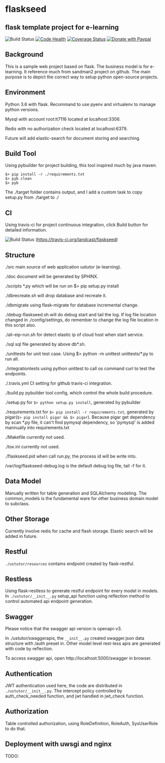 # flaskseed 

## flask template project for e-learning

![Build Status](https://travis-ci.org/landcast/flaskseed.svg?branch=master)
[![Code Health](https://landscape.io/github/landcast/flaskseed/master/landscape.svg?style=flat)](https://landscape.io/github/rochacbruno/flasgger/master)
[![Coverage Status](https://coveralls.io/repos/github/landcast/flaskseed/badge.svg?branch=master)](https://coveralls.io/github/rochacbruno/flasgger?branch=master)
 <a target="_blank" href="https://www.paypal.com/cgi-bin/webscr?cmd=_donations&amp;business=landcast%40163%2ecom&amp;lc=BR&amp;item_name=flaskseed&amp;no_note=0&amp;currency_code=USD&amp;bn=PP%2dDonationsBF%3abtn_donate_SM%2egif%3aNonHostedGuest"><img alt='Donate with Paypal' src='http://www.paypalobjects.com/en_US/i/btn/btn_donate_SM.gif' /></a>

## Background

This is a sample web project based on flask. The business model is for
e-learning. It reference much from sandman2 project on github. The main
purpose is to depict the correct way to setup python open-source projects.

## Environment

Python 3.6 with flask. Recommand to use pyenv and virtualenv to manage python
versions.

Mysql with account root:lt7116 located at localhost:3306.

Redis with no authorization check located at localhost:6379.

Future will add elastic-search for document storing and searching.


## Build Tool

Using pybuilder for project building, this tool inspired much by java maven.

```
$> pip install -r ./requirements.txt
$> pyb clean
$> pyb
```

The ./target folder contains output, and I add a custom task to copy setup.py
from ./target to ./

## CI

Using travis-ci for project continuous integration, click Build button for 
detailed information.

![Build Status](https://travis-ci.org/landcast/flaskseed.svg?branch=master)
(https://travis-ci.org/landcast/flaskseed)

## Structure

./src main source of web application ustutor (e-learning).

./doc document will be generated by SPHINX.

./scripts *.py which will be run on $> pip setup.py install

./dbrecreate.sh will drop database and recreate it.

./dbmigrate using flask-migrate for database incremental change.

./debug-flaskseed.sh will do debug start and tail the log. If log file location
changed in ./config/settings, do remember to change the log file location in
this script also.

./ali-eip-run.sh for detect elastic ip of cloud host when start service.

./sql sql file generated by above db*.sh.

./unittests for unit test case. Using $> python -m unittest unittests/*.py to
run all.

./integrationtests using python unittest to call os command curl to test the endpoints.

./.travis.yml CI setting for github travis-ci integration.

./build.py pybuilder tool config, which control the whole build procedure.

./setup.py for ```$> python setup.py install```, generated by pybuilder

./requirements.txt for ```$> pip install -r requirements.txt```, generated by
pigar(```$> pip install pigar && $> pigar```). Because pigar get dependency by
scan *.py file, it can't find pymysql dependency, so 'pymysql' is added mannually
into requirements.txt

./Makefile currently not used.

./tox.ini currently not used.

./flaskseed.pid when call run.py, the process id will be write into. 

/var/log/flaskseed-debug.log is the default debug log file, tail -f for it.

## Data Model

Manually written for table generation and SQLAlchemy modeling. The common_models
is the fundamental ware for other business domain model to subclass.

## Other Storage

Currently involve redis for cache and flash storage. Elastic search will be 
added in future.

## Restful

```./ustutor/resources``` contains endpoint created by flask-restful.

## Restless

Using flask-restless to generate restful endpoint for every model in models.
In ```./ustutor/__init__.py``` setup_api function using reflection method to control
automated api endpoint generation.

## Swagger

Please notice that the swagger api version is openapi-v3.

In ./ustutor/swaggerapis, the ```__init__.py``` created swagger.json data structure
with /auth preset in. Other model level rest-less apis are generated with
code by reflection.

To access swagger api, open http://localhost:5000/swagger in browser.


## Authentication

JWT authentication used here, the code are distributed in ```./ustutor/__init__.py```.
The intercept policy controlled by auth_check_needed function, and jwt handled in
jwt_check function.

## Authorization

Table controlled authorization, using RoleDefinition, RoleAuth, SysUserRole to do that.

## Deployment with uwsgi and nginx

TODO:

